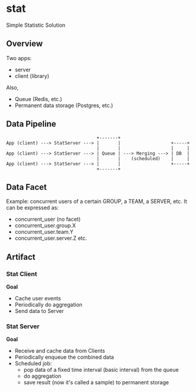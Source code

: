 # stat
Simple Statistic Solution

## Overview

Two apps:
* server
* client (library)

Also,
* Queue (Redis, etc.)
* Permanent data storage (Postgres, etc.)

## Data Pipeline

```
                                  +-------+
App (client) ---> StatServer ---> |       |                   +-----+
                                  |       |                   |     |
App (client) ---> StatServer ---> | Queue | ---> Merging ---> | DB  |
                                  |       |    (scheduled)    |     |
App (client) ---> StatServer ---> |       |                   +-----+
                                  +-------+
```

## Data Facet

Example: concurrent users of a certain GROUP, a TEAM, a SERVER, etc.
It can be expressed as:
* concurrent_user (no facet)
* concurrent_user.group.X
* concurrent_user.team.Y
* concurrent_user.server.Z
etc.

## Artifact

### Stat Client

**Goal**
* Cache user events
* Periodically do aggregation
* Send data to Server

### Stat Server

**Goal**
* Receive and cache data from Clients
* Periodically enqueue the combined data
* Scheduled job:
  - pop data of a fixed time interval (basic interval) from the queue
  - do aggregation
  - save result (now it's called a sample) to permanent storage
